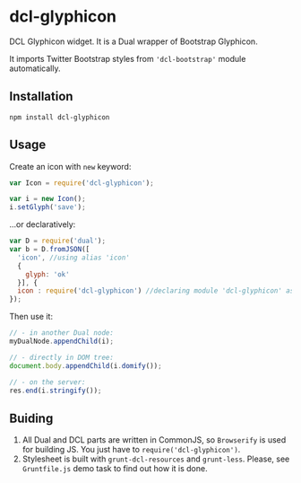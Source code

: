 # dcl-glyphicon

DCL Glyphicon widget. It is a Dual wrapper of Bootstrap Glyphicon.

It imports Twitter Bootstrap styles from `'dcl-bootstrap'` module automatically.

## Installation

    npm install dcl-glyphicon

## Usage

Create an icon with `new` keyword:

```javascript
var Icon = require('dcl-glyphicon');

var i = new Icon();
i.setGlyph('save');
```

...or declaratively:

```javascript
var D = require('dual');
var b = D.fromJSON([
  'icon', //using alias 'icon'
  {
    glyph: 'ok'
  }], {
  icon : require('dcl-glyphicon') //declaring module 'dcl-glyphicon' as alias 'icon'
});
```

Then use it:

```javascript
// - in another Dual node:
myDualNode.appendChild(i);

// - directly in DOM tree:
document.body.appendChild(i.domify());

// - on the server:
res.end(i.stringify());

```

## Buiding

1. All Dual and DCL parts are written in CommonJS, so `Browserify` is used for building JS. You just have to `require('dcl-glyphicon')`.
2. Stylesheet is built with `grunt-dcl-resources` and `grunt-less`. Please, see `Gruntfile.js` demo task to find out how it is done.
